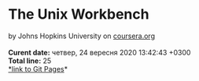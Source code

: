 # The Unix Workbench
by Johns Hopkins University on [coursera.org](https://www.coursera.org/)  
</br>**Curent date:** 
четвер, 24 вересня 2020 13:42:43 +0300
</br>**Total line:** 
25
</br>[*link to Git Pages](https://maxfeshchuk.github.io/MaxFeshchuk.unix/Unix/)*
